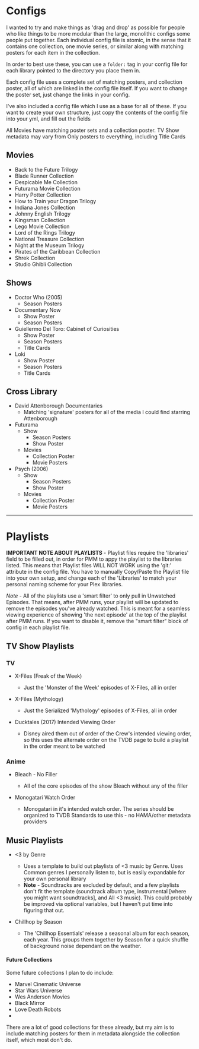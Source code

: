# Configs
I wanted to try and make things as 'drag and drop' as possible for people who like things to be more modular than the large, monolithic configs some people put together. Each individual config file is atomic, in the sense that it contains one collection, one movie series, or similar along with matching posters for each item in the collection.

In order to best use these, you can use a `folder:` tag in your config file for each library pointed to the directory you place them in.

Each config file uses a complete set of matching posters, and collection poster, all of which are linked in the config file itself. If you want to change the poster set, just change the links in your config.

I've also included a config file which I use as a base for all of these. If you want to create your own structure, just copy the contents of the config file into your yml, and fill out the fields


All Movies have matching poster sets and a collection poster. TV Show metadata may vary from Only posters to everything, including Title Cards


## Movies
- Back to the Future Trilogy
- Blade Runner Collection
- Despicable Me Collection
- Futurama Movie Collection
- Harry Potter Collection
- How to Train your Dragon Trilogy
- Indiana Jones Collection
- Johnny English Trilogy
- Kingsman Collection
- Lego Movie Collection
- Lord of the Rings Trilogy
- National Treasure Collection
- Night at the Museum Trilogy
- Pirates of the Caribbean Collection
- Shrek Collection
- Studio Ghibli Collection
## Shows
- Doctor Who (2005)
  - Season Posters
- Documentary Now
  - Show Poster
  - Season Posters
- Guiellermo Del Toro: Cabinet of Curiosities
  - Show Poster
  - Season Posters
  - Title Cards
- Loki
  - Show Poster
  - Season Posters
  - Title Cards

## Cross Library
- David Attenborough Documentaries
  - Matching 'signature' posters for all of the media I could find starring Attenborough
- Futurama
  - Show
    - Season Posters
    - Show Poster
  - Movies
    - Collection Poster
    - Movie Posters
- Psych (2006) 
  - Show
    - Season Posters
    - Show Poster 
  - Movies
    - Collection Poster
    - Movie Posters

--------


# Playlists

**IMPORTANT NOTE ABOUT PLAYLISTS** - Playlist files require the 'libraries' field to be filled out, in order for PMM to appy the playlist to the libraries listed. This means that Playlist files WILL NOT WORK using the 'git:' attribute in the config file. You have to manually Copy/Paste the Playlist file into your own setup, and change each of the 'Libraries' to match your personal naming scheme for your Plex libraries.

*Note* - All of the playlists use a 'smart filter' to only pull in Unwatched Episodes. That means, after PMM runs, your playlist will be updated to remove the episodes you've already watched. This is meant for a seamless viewing experience of showing 'the next episode' at the top of the playlist after PMM runs. If you want to disable it, remove the "smart filter" block of config in each playlist file.

## TV Show Playlists

### TV
- X-Files (Freak of the Week)
  - Just the 'Monster of the Week' episodes of X-Files, all in order

- X-Files (Mythology)
  - Just the Serialized 'Mythology' episodes of X-Files, all in order

- Ducktales (2017) Intended Viewing Order
  - Disney aired them out of order of the Crew's intended viewing order, so this uses the alternate order on the TVDB page to build a playlist in the order meant to be watched
### Anime
- Bleach - No Filler
  - All of the core episodes of the show Bleach without any of the filler

- Monogatari Watch Order
  - Monogatari in it's intended watch order. The series should be organized to TVDB Standards to use this - no HAMA/other metadata providers

## Music Playlists
- <3 by Genre
  - Uses a template to build out playlists of <3 music by Genre. Uses Common genres I personally listen to, but is easily expandable for your own personal library
  - **Note** - Soundtracks are excluded by default, and a few playlists don't fit the template (soundtrack album type, instrumental [where you might want soundtracks], and All <3 music). This could probably be improved via optional variables, but I haven't put time into figuring that out.

- Chillhop by Season
  - The 'Chillhop Essentials' release a seasonal album for each season, each year. This groups them together by Season for a quick shuffle of background noise dependant on the weather. 


#### Future Collections
Some future collections I plan to do include:
- Marvel Cinematic Universe
- Star Wars Universe
- Wes Anderson Movies
- Black Mirror
- Love Death Robots
- 

There are a lot of good collections for these already, but my aim is to include matching posters for them in metadata alongside the collection itself, which most don't do.
